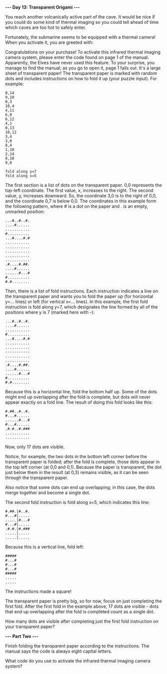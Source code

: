 
**--- Day 13: Transparent Origami ---**

You reach another volcanically active part of the cave. It would be nice if you could do some kind of thermal imaging so you could tell ahead of time which caves are too hot to safely enter.

Fortunately, the submarine seems to be equipped with a thermal camera! When you activate it, you are greeted with:

Congratulations on your purchase! To activate this infrared thermal imaging
camera system, please enter the code found on page 1 of the manual.
Apparently, the Elves have never used this feature. To your surprise, you manage to find the manual; as you go to open it, page 1 falls out. It's a large sheet of transparent paper! The transparent paper is marked with random dots and includes instructions on how to fold it up (your puzzle input). For example:

```6,10  
0,14  
9,10  
0,3  
10,4  
4,11  
6,0  
6,12  
4,1  
0,13  
10,12  
3,4  
3,0  
8,4  
1,10  
2,14  
8,10  
9,0  

fold along y=7  
fold along x=5  
```

The first section is a list of dots on the transparent paper. 0,0 represents the top-left coordinate. The first value, x, increases to the right. The second value, y, increases downward. So, the coordinate 3,0 is to the right of 0,0, and the coordinate 0,7 is below 0,0. The coordinates in this example form the following pattern, where # is a dot on the paper and . is an empty, unmarked position:

```
...#..#..#.  
....#......  
...........  
#..........  
...#....#.#  
...........  
...........  
...........  
...........  
...........  
.#....#.##.  
....#......  
......#...#  
#..........  
#.#........  
```

Then, there is a list of fold instructions. Each instruction indicates a line on the transparent paper and wants you to fold the paper up (for horizontal y=... lines) or left (for vertical x=... lines). In this example, the first fold instruction is fold along y=7, which designates the line formed by all of the positions where y is 7 (marked here with -):

```
...#..#..#.  
....#......  
...........  
#..........  
...#....#.#  
...........  
...........  
-----------  
...........  
...........  
.#....#.##.  
....#......  
......#...#  
#..........  
#.#........  
```

Because this is a horizontal line, fold the bottom half up. Some of the dots might end up overlapping after the fold is complete, but dots will never appear exactly on a fold line. The result of doing this fold looks like this:

```
#.##..#..#.  
#...#......  
......#...#  
#...#......  
.#.#..#.###  
...........  
...........  
```

Now, only 17 dots are visible.

Notice, for example, the two dots in the bottom left corner before the transparent paper is folded; after the fold is complete, those dots appear in the top left corner (at 0,0 and 0,1). Because the paper is transparent, the dot just below them in the result (at 0,3) remains visible, as it can be seen through the transparent paper.

Also notice that some dots can end up overlapping; in this case, the dots merge together and become a single dot.

The second fold instruction is fold along x=5, which indicates this line:

```
#.##.|#..#.  
#...#|.....  
.....|#...#  
#...#|.....  
.#.#.|#.###  
.....|.....  
.....|.....  
```

Because this is a vertical line, fold left:

```
#####  
#...#  
#...#  
#...#  
#####  
.....  
.....  
```

The instructions made a square!

The transparent paper is pretty big, so for now, focus on just completing the first fold. After the first fold in the example above, 17 dots are visible - dots that end up overlapping after the fold is completed count as a single dot.

How many dots are visible after completing just the first fold instruction on your transparent paper?


**--- Part Two ---**

Finish folding the transparent paper according to the instructions. The manual says the code is always eight capital letters.

What code do you use to activate the infrared thermal imaging camera system?
